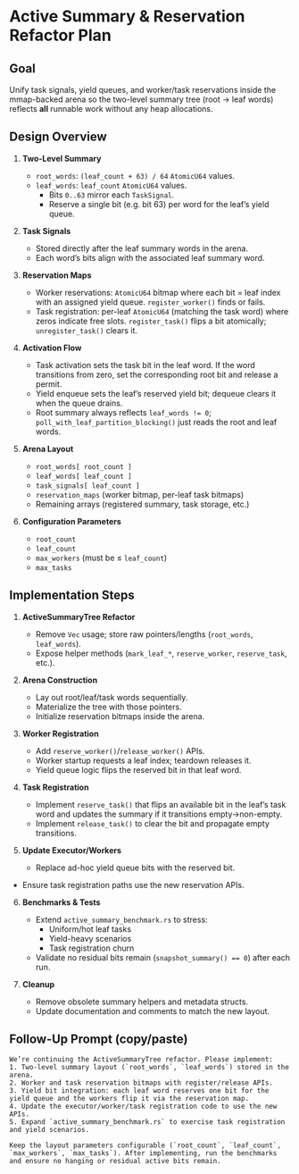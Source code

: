 # Active Summary & Reservation Refactor Plan

## Goal
Unify task signals, yield queues, and worker/task reservations inside the mmap-backed arena so the two-level summary tree (root → leaf words) reflects **all** runnable work without any heap allocations.

## Design Overview

1. **Two-Level Summary**
   - `root_words`: `(leaf_count + 63) / 64` `AtomicU64` values.
   - `leaf_words`: `leaf_count` `AtomicU64` values.
     - Bits `0..63` mirror each `TaskSignal`.
     - Reserve a single bit (e.g. bit 63) per word for the leaf’s yield queue.

2. **Task Signals**
   - Stored directly after the leaf summary words in the arena.
   - Each word’s bits align with the associated leaf summary word.

3. **Reservation Maps**
   - Worker reservations: `AtomicU64` bitmap where each bit = leaf index with an assigned yield queue. `register_worker()` finds or fails.
   - Task registration: per-leaf `AtomicU64` (matching the task word) where zeros indicate free slots. `register_task()` flips a bit atomically; `unregister_task()` clears it.

4. **Activation Flow**
   - Task activation sets the task bit in the leaf word. If the word transitions from zero, set the corresponding root bit and release a permit.
   - Yield enqueue sets the leaf’s reserved yield bit; dequeue clears it when the queue drains.
   - Root summary always reflects `leaf_words != 0`; `poll_with_leaf_partition_blocking()` just reads the root and leaf words.

5. **Arena Layout**
   - `root_words[ root_count ]`
   - `leaf_words[ leaf_count ]`
   - `task_signals[ leaf_count ]`
   - `reservation_maps` (worker bitmap, per-leaf task bitmaps)
   - Remaining arrays (registered summary, task storage, etc.)

6. **Configuration Parameters**
   - `root_count`
   - `leaf_count`
   - `max_workers` (must be ≤ `leaf_count`)
   - `max_tasks`

## Implementation Steps

1. **ActiveSummaryTree Refactor**
   - Remove `Vec` usage; store raw pointers/lengths (`root_words`, `leaf_words`).
   - Expose helper methods (`mark_leaf_*`, `reserve_worker`, `reserve_task`, etc.).

2. **Arena Construction**
   - Lay out root/leaf/task words sequentially.
   - Materialize the tree with those pointers.
   - Initialize reservation bitmaps inside the arena.

3. **Worker Registration**
   - Add `reserve_worker()`/`release_worker()` APIs.
   - Worker startup requests a leaf index; teardown releases it.
   - Yield queue logic flips the reserved bit in that leaf word.

4. **Task Registration**
   - Implement `reserve_task()` that flips an available bit in the leaf’s task word and updates the summary if it transitions empty→non-empty.
   - Implement `release_task()` to clear the bit and propagate empty transitions.

5. **Update Executor/Workers**
   - Replace ad-hoc yield queue bits with the reserved bit.
  - Ensure task registration paths use the new reservation APIs.

6. **Benchmarks & Tests**
   - Extend `active_summary_benchmark.rs` to stress:
     - Uniform/hot leaf tasks
     - Yield-heavy scenarios
     - Task registration churn
   - Validate no residual bits remain (`snapshot_summary() == 0`) after each run.

7. **Cleanup**
   - Remove obsolete summary helpers and metadata structs.
   - Update documentation and comments to match the new layout.

## Follow-Up Prompt (copy/paste)

```
We’re continuing the ActiveSummaryTree refactor. Please implement:
1. Two-level summary layout (`root_words`, `leaf_words`) stored in the arena.
2. Worker and task reservation bitmaps with register/release APIs.
3. Yield bit integration: each leaf word reserves one bit for the yield queue and the workers flip it via the reservation map.
4. Update the executor/worker/task registration code to use the new APIs.
5. Expand `active_summary_benchmark.rs` to exercise task registration and yield scenarios.

Keep the layout parameters configurable (`root_count`, `leaf_count`, `max_workers`, `max_tasks`). After implementing, run the benchmarks and ensure no hanging or residual active bits remain.
```

